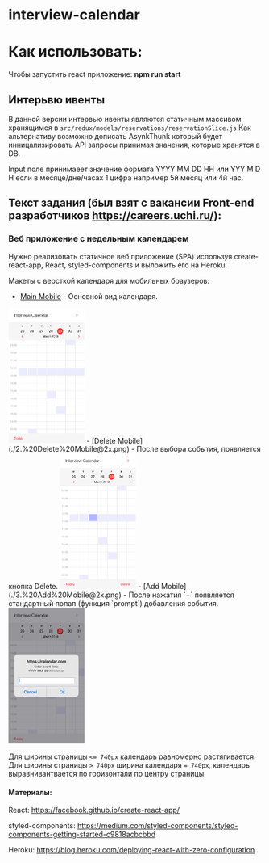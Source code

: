 # interview-calendar

# Как использовать:

Чтобы запустить react приложение: **npm run start**

## Интерьвю ивенты

В данной версии интервью ивенты являются статичным массивом хранящимся в `src/redux/models/reservations/reservationSlice.js`
Как альтернативу возможно дописать AsynkThunk который будет инницализировать API запросы принимая значения, которые хранятся в DB.

Input поле принимаеет значение формата YYYY MM DD HH или YYY M D H если в месяце/дне/часах 1 цифра например 5й месяц или 4й час.

## Текст задания (был взят с вакансии Front-end разработчиков https://careers.uchi.ru/):

### Веб приложение с недельным календарем

Нужно реализовать статичное веб приложение (SPA) используя create-react-app, React, styled-components и выложить его на Heroku.

Макеты c версткой календаря для мобильных браузеров:

- [Main Mobile](./1.%20Main%20Mobile@2x.png) - Основной вид календаря.

<!-- ![](https://github.com/Suselfluf/react-calendar/blob/main/design-assets/1.%20Main%20Mobile%402x.png) -->
<img src="https://github.com/Suselfluf/react-calendar/blob/main/design-assets/1.%20Main%20Mobile%402x.png" width="30%" height="30%" />
- [Delete Mobile](./2.%20Delete%20Mobile@2x.png) - После выбора события, появляется кнопка Delete.

<!-- ![](https://github.com/Suselfluf/react-calendar/blob/main/design-assets/2.%20Delete%20Mobile%402x.png) -->
<img src="https://github.com/Suselfluf/react-calendar/blob/main/design-assets/2.%20Delete%20Mobile%402x.png" width="30%" height="30%" />
- [Add Mobile](./3.%20Add%20Mobile@2x.png) - После нажатия `+` появляется стандартный попап (функция `prompt`) добавления события.

<!-- ![](https://github.com/Suselfluf/react-calendar/blob/main/design-assets/3.%20Add%20Mobile%402x.png) -->
<img src="https://github.com/Suselfluf/react-calendar/blob/main/design-assets/3.%20Add%20Mobile%402x.png" width="30%" height="30%" />

Для ширины страницы `<= 740px` календарь равномерно растягивается. Для ширины страницы `> 740px` ширина календаря `= 740px`, календарь выравнивантвается по горизонтали по центру страницы.

#### Материалы:

React:
https://facebook.github.io/create-react-app/

styled-components:
https://medium.com/styled-components/styled-components-getting-started-c9818acbcbbd

Heroku:
https://blog.heroku.com/deploying-react-with-zero-configuration
